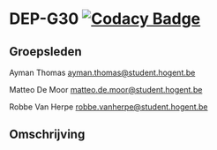 # DEP-G30 [![Codacy Badge](https://app.codacy.com/project/badge/Grade/43a112dd62f5482d9da2271a30a389a0)](https://app.codacy.com/gh/Robbevanherpe1/DEP1-2023-2024-groep30/dashboard?utm_source=gh&utm_medium=referral&utm_content=&utm_campaign=Badge_grade)

## Groepsleden

Ayman Thomas <ayman.thomas@student.hogent.be>

Matteo De Moor <matteo.de.moor@student.hogent.be>

Robbe Van Herpe <robbe.vanherpe@student.hogent.be>

## Omschrijving

